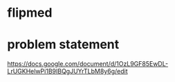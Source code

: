 # flipmed

# problem statement 
https://docs.google.com/document/d/1OzL9GF85EwDL-LrUGKHelwPi1B9IBQgJUYrTLbM8y6g/edit